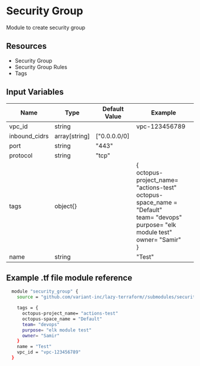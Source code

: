 # Security Group

Module to create security group

## Resources

- Security Group
- Security Group Rules
- Tags

## Input Variables

| Name          | Type          | Default Value | Example                                                                                                                                                                                                                            |
| ------------- | ------------- | ------------- | ---------------------------------------------------------------------------------------------------------------------------------------------------------------------------------------------------------------------------------- |
| vpc_id        | string        |               | vpc-123456789                                                                                                                                                                                                                      |
| inbound_cidrs | array[string] | ["0.0.0.0/0]  |                                                                                                                                                                                                                                    |
| port          | string        | "443"         |                                                                                                                                                                                                                                    |
| protocol      | string        | "tcp"         |                                                                                                                                                                                                                                    |
| tags          | object{}      |               | {<br />            octopus-project_name= "actions-test"<br />            octopus-space_name = "Default"<br />            team= "devops"<br />            purpose= "elk module test"<br />            owner= "Samir"<br />        } |
| name          | string        |               | "Test"                                                                                                                                                                                                                             |

## Example .tf file module reference

```bash
  module "security_group" {
    source = "github.com/variant-inc/lazy-terraform//submodules/security_group"

    tags = {
      octopus-project_name= "actions-test"
      octopus-space_name = "Default"
      team= "devops"
      purpose= "elk module test"
      owner= "Samir"
    }
    name = "Test"
    vpc_id = "vpc-123456789"
  }
```
